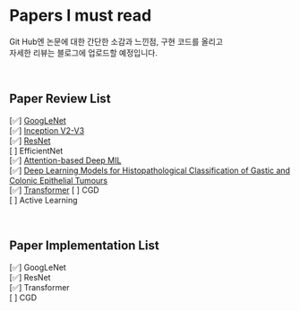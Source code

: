 # Papers I must read
Git Hub엔 논문에 대한 간단한 소감과 느낀점, 구현 코드를 올리고  
자세한 리뷰는 블로그에 업로드할 예정입니다.

<br>

## Paper Review List  
[✅] [GoogLeNet](https://blog.naver.com/paragonyun/222914679046)  
[✅] [Inception V2-V3](https://blog.naver.com/paragonyun/222916732330)  
[✅] [ResNet](https://blog.naver.com/paragonyun/222921380699)  
[  ] EfficientNet  
[✅] [Attention-based Deep MIL](https://www.notion.so/Paper-Reading-776c5c01bccc427bb774aad421463829)  
[✅] [Deep Learning Models for Histopathological Classification of Gastic and Colonic Epithelial Tumours](https://www.notion.so/Paper-Reading-776c5c01bccc427bb774aad421463829)  
[✅] [Transformer](https://blog.naver.com/paragonyun/222947049259) 
[  ] CGD  
[  ] Active Learning  


<br>

## Paper Implementation List  
[✅] GoogLeNet  
[✅] ResNet  
[✅] Transformer  
[  ] CGD  